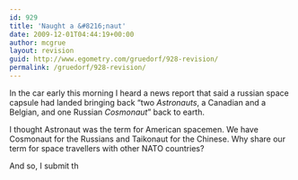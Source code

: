 ```yaml
---
id: 929
title: 'Naught a &#8216;naut'
date: 2009-12-01T04:44:19+00:00
author: mcgrue
layout: revision
guid: http://www.egometry.com/gruedorf/928-revision/
permalink: /gruedorf/928-revision/
---
```

In the car early this morning I heard a news report that said a russian space capsule had landed bringing back &#8220;two _Astronauts_, a Canadian and a Belgian, and one Russian _Cosmonaut_&#8221; back to earth.

I thought Astronaut was the term for American spacemen. We have Cosmonaut for the Russians and Taikonaut for the Chinese. Why share our term for space travellers with other NATO countries? 

And so, I submit th